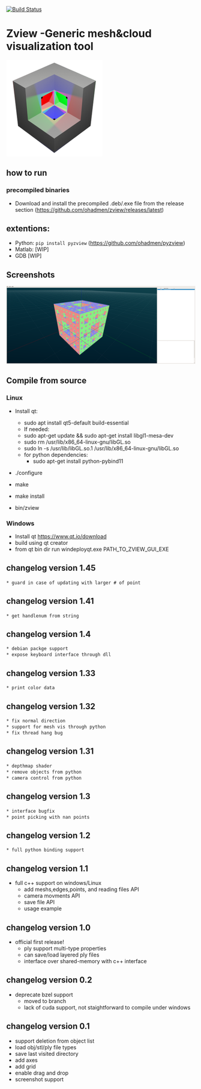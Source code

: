 [![Build Status](https://travis-ci.com/ohadmen/zview.svg?branch=master)](https://travis-ci.com/ohadmen/zview)

# Zview -Generic mesh&cloud visualization tool
![Zview screenshot](/res/zview256.png)


## how to run
### precompiled binaries
* Download and install the precompiled .deb/.exe  file from the release section (https://github.com/ohadmen/zview/releases/latest)

## extentions:
* Python: ```pip install pyzview``` (https://github.com/ohadmen/pyzview)
* Matlab: [WIP]
* GDB [WIP]


## Screenshots
![Zview screenshot](/res/screenshot.png)

## Compile from source
### Linux
* Install qt:
    * sudo apt install qt5-default build-essential
    * If needed:
	* sudo apt-get update && sudo apt-get install libgl1-mesa-dev
	* sudo rm /usr/lib/x86_64-linux-gnu/libGL.so 
	* sudo ln -s /usr/lib/libGL.so.1 /usr/lib/x86_64-linux-gnu/libGL.so 
  * for python dependencies:
  	* sudo apt-get install python-pybind11
	

* ./configure
* make
* make install
* bin/zview
### Windows
* Install qt https://www.qt.io/download
* build using qt creator
* from qt bin dir run windeployqt.exe PATH_TO_ZVIEW_GUI_EXE

## changelog version 1.45
	* guard in case of updating with larger # of point

## changelog version 1.41
	* get handlenum from string

## changelog version 1.4
	* debian packge support
	* expose keyboard interface through dll

## changelog version 1.33
	* print color data


## changelog version 1.32
	* fix normal direction
	* support for mesh vis through python
	* fix thread hang bug



## changelog version 1.31
	* depthmap shader
	* remove objects from python
	* camera control from python


## changelog version 1.3
	* interface bugfix
	* point picking with nan points

## changelog version 1.2
	* full python binding support
## changelog version 1.1
* full c++ support on windows/Linux
	* add meshs,edges,points, and reading files API
	* camera movments API
	* save file API
	* usage example


## changelog version 1.0
* official first release!
	* ply support multi-type properties
	* can save/load layered ply files
	* interface over shared-memory with c++ interface


## changelog version 0.2
* deprecate bzel support
	* moved to branch
	* lack of cuda support, not staightforward to compile under windows

## changelog version 0.1
* support deletion from object list
* load obj/stl/ply file types
* save last visited directory
* add axes
* add grid
* enable drag and drop
* screenshot support
